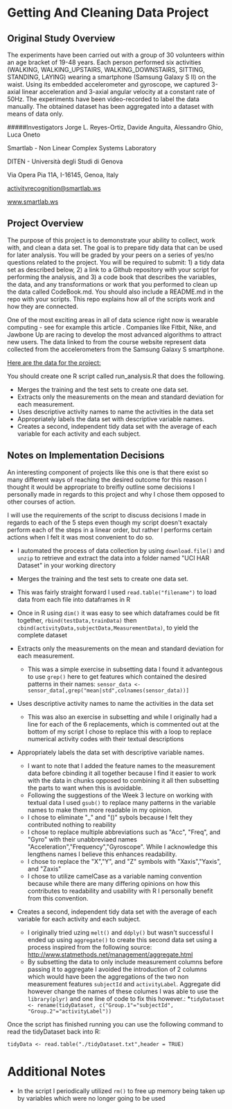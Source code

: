 Getting And Cleaning Data Project
======

Original Study Overview
------------
The experiments have been carried out with a group of 30 volunteers within an age bracket of 19-48 years. Each person performed six activities (WALKING, WALKING_UPSTAIRS, WALKING_DOWNSTAIRS, SITTING, STANDING, LAYING) wearing a smartphone (Samsung Galaxy S II) on the waist. Using its embedded accelerometer and gyroscope, we captured 3-axial linear acceleration and 3-axial angular velocity at a constant rate of 50Hz. The experiments have been video-recorded to label the data manually. The obtained dataset has been aggregated into a dataset with means of data only.

#####Investigators
Jorge L. Reyes-Ortiz, Davide Anguita, Alessandro Ghio, Luca Oneto

Smartlab - Non Linear Complex Systems Laboratory

DITEN - Università degli Studi di Genova

Via Opera Pia 11A, I-16145, Genoa, Italy

activityrecognition@smartlab.ws 

www.smartlab.ws 


Project Overview
-----

The purpose of this project is to demonstrate your ability to collect, work with, and clean a data set. The goal is to prepare tidy data that can be used for later analysis. You will be graded by your peers on a series of yes/no questions related to the project. You will be required to submit: 1) a tidy data set as described below, 2) a link to a Github repository with your script for performing the analysis, and 3) a code book that describes the variables, the data, and any transformations or work that you performed to clean up the data called CodeBook.md. You should also include a README.md in the repo with your scripts. This repo explains how all of the scripts work and how they are connected.  

One of the most exciting areas in all of data science right now is wearable computing - see for example this article . Companies like Fitbit, Nike, and Jawbone Up are racing to develop the most advanced algorithms to attract new users. The data linked to from the course website represent data collected from the accelerometers from the Samsung Galaxy S smartphone. 

[Here are the data for the project:](https://d396qusza40orc.cloudfront.net/getdata%2Fprojectfiles%2FUCI%20HAR%20Dataset.zip)

You should create one R script called run_analysis.R that does the following. 

* Merges the training and the test sets to create one data set.
* Extracts only the measurements on the mean and standard deviation for each measurement. 
* Uses descriptive activity names to name the activities in the data set
* Appropriately labels the data set with descriptive variable names. 
* Creates a second, independent tidy data set with the average of each variable for each activity and each subject. 


Notes on Implementation Decisions 
-----------------

An interesting component of projects like this one is that there exist so many different ways of reaching the desired outcome for this reason I thought it would be appropriate to breifly outline some decisions I personally made in regards to this project and why I chose them opposed to other courses of action. 

I will use the requirements of the script to discuss decisions I made in regards to each of the 5 steps even though my script doesn't exactaly perform each of the steps in a linear order, but rather I performs certain actions when I felt it was most convenient to do so. 

* I automated the process of data collection by using `download.file()`  and `unzip` to retrieve and extract the data into a folder named "UCI HAR Dataset" in your working directory

* Merges the training and the test sets to create one data set.
 * This was fairly straight forward I used `read.table("filename")` to load data from each file into dataframes in R
 * Once in R using `dim()` it was easy to see which dataframes could be fit together, `rbind(testData,trainData)` then `cbind(activityData,subjectData,MeasurementData)`, to yield the complete dataset
 
 * Extracts only the measurements on the mean and standard deviation for each measurement.
    * This was a simple exercise in subsetting data I found it advantegous to use `grep()` here to get features which contained the desired patterns in their names: `sensor_data <- sensor_data[,grep("mean|std",colnames(sensor_data))]`
    
* Uses descriptive activity names to name the activities in the data set
    * This was also an exercise in subsetting and while I originally had a line for each of the 6 replacements, which is commented out at the bottom of my script I chose to replace this with a loop to replace numerical activity codes with their textual descriptions
    
* Appropriately labels the data set with descriptive variable names. 
    * I want to note that I added the feature names to the measurement data before cbinding it all together because I find it easier to work with the data in chunks opposed to combining it all then subsetting the parts to want when this is avoidable. 
    * Following the suggestions of the Week 3 lecture on working with textual data I used `gsub()` to replace many patterns in the variable names to make them more readable in my opinion. 
    * I chose to eliminate "_" and "()" sybols because I felt they contributed nothing to reability
    * I chose to replace multiple abbreviations such as "Acc", "Freq", and "Gyro" with their unabbreviaed names "Acceleration","Frequency","Gyroscope". While I acknowledge this lengthens names I believe this enhances readability.
    * I chose to replace the "X","Y", and "Z" symbols with "Xaxis","Yaxis", and "Zaxis"
    * I chose to utilize camelCase as a variable naming convention because while there are many differing opinions on how this contributes to readability and usability with R I personally benefit from this convention. 
    
* Creates a second, independent tidy data set with the average of each variable for each activity and each subject. 
    * I originally tried uzing `melt()` and `ddply()` but wasn't successful I ended up using `aggregate()` to create this second data set using a process inspired from the following source: http://www.statmethods.net/management/aggregate.html 
    * By subsetting the data to only include measurement columns before passing it to aggregate I avoided the introduction of 2 columns which would have been the aggregations of the two non measurement features `subjectId` and `activityLabel`. Aggregate did however change the names of these columes I was able to use the `library(plyr)` and one line of code to fix this however.:
    *`tidyDataset <- rename(tidyDataset, c("Group.1"="subjectId", "Group.2"="activityLabel"))`
    
Once the script has finished running you can use the following command to read the tidyDataset back into R:

`tidyData <- read.table("./tidyDataset.txt",header = TRUE)`

Additional Notes
==============

* In the script I periodically utilized `rm()` to free up memory being taken up by variables which were no longer going to be used
